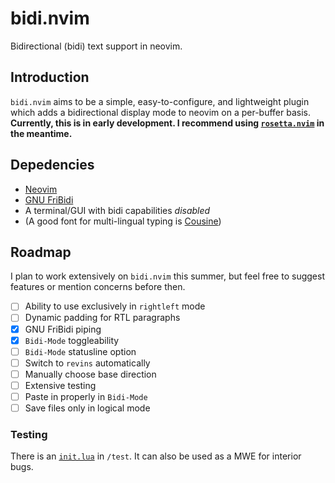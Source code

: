 # bidi.nvim

Bidirectional (bidi) text support in neovim.

## Introduction

`bidi.nvim` aims to be a simple, easy-to-configure, and lightweight
plugin which adds a bidirectional display mode to neovim
on a per-buffer basis.
**Currently, this is in early development.
I recommend using [`rosetta.nvim`](https://github.com/mcookly/rosetta.nvim)
in the meantime.**

## Depedencies

- [Neovim](https://neovim.io)
- [GNU FriBidi](https://github.com/fribidi/fribidi)
- A terminal/GUI with bidi capabilities *disabled*
- (A good font for multi-lingual typing is [Cousine](https://fonts.google.com/specimen/Cousine))

## Roadmap

I plan to work extensively on `bidi.nvim` this summer,
but feel free to suggest features or mention concerns before then.

- [ ] Ability to use exclusively in `rightleft` mode
- [ ] Dynamic padding for RTL paragraphs
- [x] GNU FriBidi piping
- [x] `Bidi-Mode` toggleability
- [ ] `Bidi-Mode` statusline option
- [ ] Switch to `revins` automatically
- [ ] Manually choose base direction
- [ ] Extensive testing
- [ ] Paste in properly in `Bidi-Mode`
- [ ] Save files only in logical mode

### Testing

There is an [`init.lua`](/test/init.test.lua) in `/test`.
It can also be used as a MWE for interior bugs.
